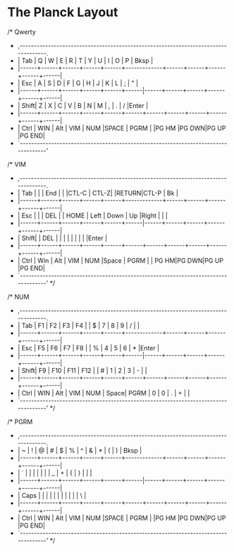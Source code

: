 # The Planck Layout
/* Qwerty
 * ,-----------------------------------------------------------------------------------.
 * | Tab  |   Q  |   W  |   E  |   R  |   T  |   Y  |   U  |   I  |   O  |   P  | Bksp |
 * |------+------+------+------+------+-------------+------+------+------+------+------|
 * | Esc  |   A  |   S  |   D  |   F  |   G  |   H  |   J  |   K  |   L  |   ;  |  "   |
 * |------+------+------+------+------+------|------+------+------+------+------+------|
 * | Shift|   Z  |   X  |   C  |   V  |   B  |   N  |   M  |   ,  |   .  |   /  |Enter |
 * |------+------+------+------+------+------+------+------+------+------+------+------|
 * | Ctrl | WIN  | Alt  | VIM  | NUM  |SPACE | PGRM |      |PG HM |PG DWN|PG UP |PG END|
 * `-----------------------------------------------------------------------------------'

/* VIM
 * ,-----------------------------------------------------------------------------------.
 * | Tab  |      |      | End  |      |      |CTL-C | CTL-Z|      |RETURN|CTL-P | Bk   |
 * |------+------+------+------+------+-------------+------+------+------+------+------|
 * | Esc  |      |      | DEL  |      | HOME | Left | Down |  Up  |Right |      |      |
 * |------+------+------+------+------+------|------+------+------+------+------+------|
 * | Shift|      | DEL  |      |      |      |      |      |      |      |      |Enter |
 * |------+------+------+------+------+------+------+------+------+------+------+------|
 * | Ctrl | Win  | Alt  | VIM  |  NUM |Space | PGRM |      | PG HM|PG DWN|PG UP |PG END|
 * `-----------------------------------------------------------------------------------'
 */

/* NUM 
 * ,-----------------------------------------------------------------------------------.
 * | Tab  |  F1  |  F2  |  F3  |  F4  |      |   $  |   7  |   8  |   9  |   /  |      |
 * |------+------+------+------+------+-------------+------+------+------+------+------|
 * | Esc  |  F5  |  F6  |  F7  |  F8  |      |   %  |   4  |   5  |   6  |   *  |Enter |
 * |------+------+------+------+------+------|------+------+------+------+------+------|
 * | Shift|  F9  |  F10 |  F11 |  F12 |      |   #  |   1  |   2  |   3  |   -  |      |
 * |------+------+------+------+------+------+------+------+------+------+------+------|
 * | Ctrl | WIN  | Alt  | VIM  | NUM  | Space| PGRM |   0  |   0  |   .  |   +  |      |      
 * `-----------------------------------------------------------------------------------'
 */

/* PGRM 
 * ,-----------------------------------------------------------------------------------.
 * |   ~  |   !  |   @  |   #  |   $  |   %  |   ^  |   &  |   *  |   (  |   )  | Bksp |
 * |------+------+------+------+------+-------------+------+------+------+------+------|
 * |   `  |      |      |      |      |      |      |   _  |   +  |   {  |   }  |  |   |
 * |------+------+------+------+------+------|------+------+------+------+------+------|
 * | Caps |      |      |      |      |      |      |      |      |      |      |  \   |
 * |------+------+------+------+------+------+------+------+------+------+------+------|
 * | Ctrl | WIN  | Alt  | VIM  | NUM  |SPACE | PGRM |      |PG HM |PG DWN|PG UP |PG END|
 * `-----------------------------------------------------------------------------------'
 */
